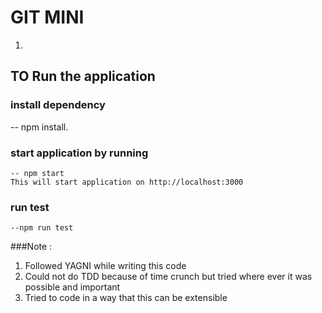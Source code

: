 # GIT MINI

1) 

## TO Run the application
### install dependency
  -- npm install.
### start application by running
    -- npm start
    This will start application on http://localhost:3000
    
### run test 
    --npm run test
    

###Note :

1) Followed YAGNI while writing this code
2) Could not do TDD because of time crunch but tried where ever it was possible and important
3) Tried to code in a way that this can be extensible



